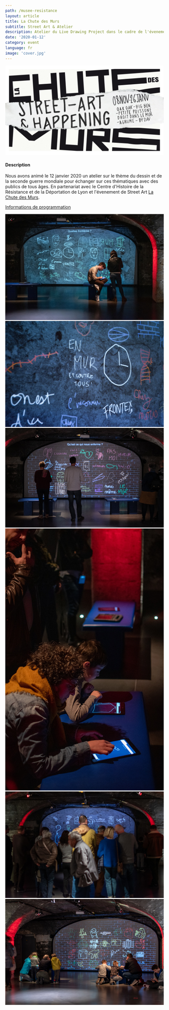 ```yaml
---
path: /musee-resistance
layout: article
title: La Chute des Murs
subtitle: Street Art & Atelier
description: Atelier du Live Drawing Project dans le cadre de l'évenement La Chute du Mur au Musée de la Resistance à Lyon, France
date: '2020-01-12'
category: event
language: fr
image: 'cover.jpg'
---
```


![Cover](cover.jpg)

#### Description

Nous avons animé le 12 janvier 2020 un atelier sur le thème du dessin et de la seconde guerre mondiale pour échanger sur ces thématiques avec des publics de tous âges. En partenariat avec le Centre d'Histoire de la Résistance et de la Déportation de Lyon et l'évenement de Street Art [La Chute des Murs](//www.facebook.com/events/391944598374055/).

[Informations de programmation](https://www.lyon.fr/evenement/exposition/la-chute-des-murs)

<photo-grid>
<img src="CHRD-3.jpg"/>
<img src="CHRD-4.jpg"/>
<img src="CHRD-5.jpg"/>
<img src="CHRD-6.jpg"/>
<img src="CHRD-2.jpg"/>
<img src="CHRD-1.jpg"/>
</photo-grid>
